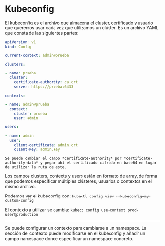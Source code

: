 # Kubeconfig

El kubeconfig es el archivo que almacena el cluster, certificado y usuario que queremos usar cada vez que utilizamos un clúster. Es un archivo YAML que consta de las siguientes partes:

```yaml
apiVersion: v1
kind: Config

current-context: admin@prueba

clusters:

- name: prueba
  cluster: 
    certificate-authority: ca.crt
    server: https://prueba:6433

contexts:

- name: admin@prueba
  context:
    cluster: prueba
    user: admin

users:

- name: admin
  user:
    client-certificate: admin.crt
    client-key: admin.key


```


``` ad-danager
Se puede cambiar el campo *certificate-authority* por *certificate-authority-data* y pegar ahí el certificado cifrado en base64 en lugar de utilizar la ruta de este.
```

Los campos clusters, contexts y users están en formato de array, de forma que podemos especificar múltiples clústeres, usuarios o contextos en el mismo archivo. 

Podemos ver el kubeconfig con:
``kubectl config view --kubeconfig=my-custom-config``

El contexto a utilizar se cambia:
``kubect config use-context prod-user@production``

---
Se puede configurar un contexto para cambiarse a un namespace. 
La sección del contexto puede modificarse en el kubeconfig y añadir un campo namespace donde especificar un namespace concreto. 
